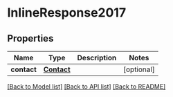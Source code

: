 # InlineResponse2017

## Properties
Name | Type | Description | Notes
------------ | ------------- | ------------- | -------------
**contact** | [**Contact**](Contact.md) |  | [optional] 

[[Back to Model list]](../README.md#documentation-for-models) [[Back to API list]](../README.md#documentation-for-api-endpoints) [[Back to README]](../README.md)



